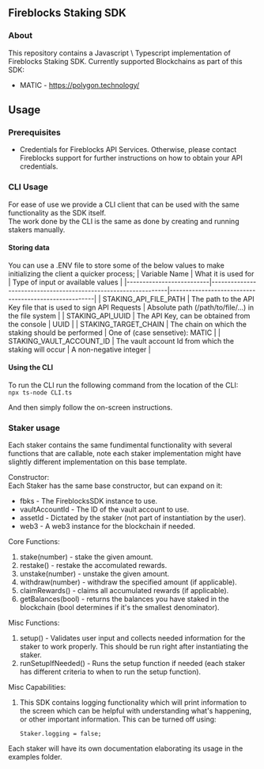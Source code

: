 ## Fireblocks Staking SDK

### About
This repository contains a Javascript \ Typescript implementation of Fireblocks Staking SDK.
Currently supported Blockchains as part of this SDK:
- MATIC - https://polygon.technology/


## Usage
### Prerequisites
- Credentials for Fireblocks API Services. Otherwise, please contact Fireblocks support for further instructions on how to obtain your API credentials.

### CLI Usage
For ease of use we provide a CLI client that can be used with the same functionality as the SDK itself.<br>
The work done by the CLI is the same as done by creating and running stakers manually.<br>

#### Storing data
You can use a .ENV file to store some of the below values to make initializing the client a quicker process;
| Variable Name            | What it is used for                                            | Type of input or available values                    |
|--------------------------|----------------------------------------------------------------|------------------------------------------------------|
| STAKING_API_FILE_PATH    | The path to the API Key file that is used to sign API Requests | Absolute path (/path/to/file/...) in the file system |
| STAKING_API_UUID         | The API Key, can be obtained from the console                  | UUID                                                 |
| STAKING_TARGET_CHAIN     | The chain on which the staking should be performed             | One of (case sensetive): MATIC         |
| STAKING_VAULT_ACCOUNT_ID | The vault account Id from which the staking will occur         | A non-negative integer                               |

#### Using the CLI
To run the CLI run the following command from the location of the CLI:<br>
`npx ts-node CLI.ts`

And then simply follow the on-screen instructions.

### Staker usage
Each staker contains the same fundimental functionality with several functions that are callable, note each staker implementation might have slightly different implementation on this base template.

Constructor:<br>
Each Staker has the same base constructor, but can expand on it:
- fbks            - The FireblocksSDK instance to use.
- vaultAccountId  - The ID of the vault account to use.
- assetId         - Dictated by the staker (not part of instantiation by the user).
- web3            - A web3 instance for the blockchain if needed.

Core Functions:
1. stake(number)        - stake the given amount.
2. restake()            - restake the accomulated rewards.
3. unstake(number)      - unstake the given amount.
4. withdraw(number)     - withdraw the specified amount (if applicable). 
5. claimRewards()       - claims all accumulated rewards (if applicable).
6. getBalances(bool)    - returns the balances you have staked in the blockchain (bool determines if it's the smallest denominator).

Misc Functions:
1. setup()              - Validates user input and collects needed information for the staker to work properly. This should be run right after instantiating the staker.
2. runSetupIfNeeded()   - Runs the setup function if needed (each staker has different criteria to when to run the setup function).

Misc Capabilities:
1. This SDK contains logging functionality which will print information to the screen which can be helpful with understanding what's happening, or other important information. This can be turned off using:

    `Staker.logging = false;`

Each staker will have its own documentation elaborating its usage in the examples folder.
